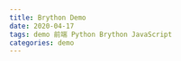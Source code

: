 ```yaml
---
title: Brython Demo
date: 2020-04-17
tags: demo 前端 Python Brython JavaScript
categories: demo
---
```

<html>
    <head>
        <!--support for raw python code-->
        <script type="text/javascript"
            src="https://cdn.jsdelivr.net/npm/brython@3.8.8/brython.min.js">
        </script>
        <!--support for libs-->
        <script type="text/javascript"
            src="https://cdn.jsdelivr.net/npm/brython@3.8.8/brython_stdlib.js">
        </script>
        <!--https://github.com/brython-dev/brython-->
    </head>
    <body onload="brython()">
        <script type="text/python">
        # Write Python code here.
        from browser import document,timer
        count=0
        def docadd():
            global count
            document <= str(count)+" "
            count=count+1
        timer.set_interval(docadd,20)
        </script>
    </body>
</html>
